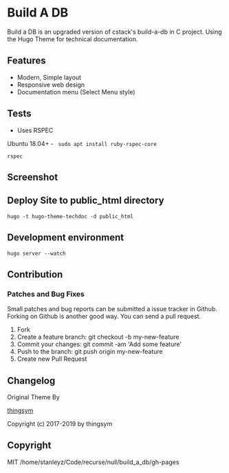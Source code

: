 # Build A DB 

Build a DB is an upgraded version of cstack's build-a-db in C project. Using the Hugo Theme for technical documentation.


## Features

* Modern, Simple layout
* Responsive web design
* Documentation menu (Select Menu style)

## Tests
* Uses RSPEC

Ubuntu 18.04+  - ` sudo apt install ruby-rspec-core` 

`rspec` 



## Screenshot


## Deploy Site to public_html directory

```
hugo -t hugo-theme-techdoc -d public_html
```

## Development environment

```
hugo server --watch
```

## Contribution

### Patches and Bug Fixes

Small patches and bug reports can be submitted a issue tracker in Github. Forking on Github is another good way. You can send a pull request.

1. Fork 
2. Create a feature branch: git checkout -b my-new-feature
3. Commit your changes: git commit -am 'Add some feature'
4. Push to the branch: git push origin my-new-feature
5. Create new Pull Request

## Changelog

Original Theme By

[thingsym](https://github.com/thingsym)

Copyright (c) 2017-2019 by thingsym


## Copyright
MIT 
/home/stanleyz/Code/recurse/null/build_a_db/gh-pages